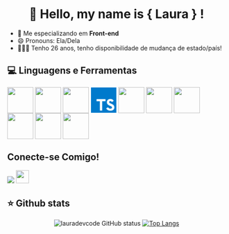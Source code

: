 <h1 align="center">🦄 Hello, my name is <strong>{ Laura } !</strong> </h1>

- 🌈 Me especializando em **Front-end**
- 😄 Pronouns: Ela/Dela
- 👩🏽‍💻 Tenho 26 anos, tenho disponibilidade de mudança de estado/país!
##

<div style="display: inline_block">
<h2 align = "left">💻 Linguagens e Ferramentas</h2> 

<img src="https://cdn.jsdelivr.net/gh/devicons/devicon/icons/html5/html5-original.svg" align="center" width="60px" height="60px" />
<img src="https://cdn.jsdelivr.net/gh/devicons/devicon/icons/css3/css3-original.svg" align="center" width="60px" height="60px"  />
<img align="center" width="60px" height="60px" src="https://cdn.jsdelivr.net/gh/devicons/devicon/icons/javascript/javascript-original.svg" />
<img align="center" width="60px" height="60px" src="https://raw.githubusercontent.com/devicons/devicon/master/icons/typescript/typescript-plain.svg">
<img src="https://cdn.jsdelivr.net/gh/devicons/devicon/icons/bootstrap/bootstrap-original.svg" align="center" width="60px" height="60px"   />
<img src="https://cdn.jsdelivr.net/gh/devicons/devicon/icons/php/php-plain.svg" align="center" width="60px" height="60px"    />
<img src=https://cdn.jsdelivr.net/gh/devicons/devicon/icons/laravel/laravel-plain.svg" align="center" width="60px" height="60px"    />
<img src="https://cdn.jsdelivr.net/gh/devicons/devicon/icons/vuejs/vuejs-original.svg" align="center" width="60px" height="60px"    />
<img src="https://cdn.jsdelivr.net/gh/devicons/devicon/icons/tailwindcss/tailwindcss-original-wordmark.svg" align="center" width="60px" height="60px"    />
<img src="https://cdn.jsdelivr.net/gh/devicons/devicon/icons/mysql/mysql-plain-wordmark.svg"  align="center" width="60px" height="60px"   />
          
</div>

##

<div>

<h2 align = "left"> Conecte-se Comigo!  </h2>
<a href = "https://www.facebook.com/profile.php?id=100094957341978"><img src="https://img.shields.io/badge/Facebook-1877F2?style=for-the-badge&logo=facebook&logoColor=white" target="_blank"></a>
<a href="https://www.linkedin.com/in/lauradevcode/" target="_blank"><img src="https://cdn.discordapp.com/attachments/798631748421943347/1082789366855905290/1676668808990.png" target="_blank" height="30" width="30"></a> 

</div>

 ## ⭐ Github stats

<div align="center">

![lauradevcode GitHub status](https://github-readme-stats.vercel.app/api?username=lauradevcode&hide=contribs,issues&show_icons=true&theme=dark)
[![Top Langs](https://github-readme-stats.vercel.app/api/top-langs/?username=lauradevcode&theme=dark&layout=compact)](https://github.com/anuraghazra/github-readme-stats)

<div>
